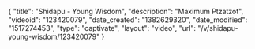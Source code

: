 {
    "title": "Shidapu - Young Wisdom",
    "description": "Maximum Ptzatzot",
    "videoid": "123420079",
    "date_created": "1382629320",
    "date_modified": "1517274453",
    "type": "captivate",
    "layout": "video",
    "url": "\/v\/shidapu-young-wisdom\/123420079"
}